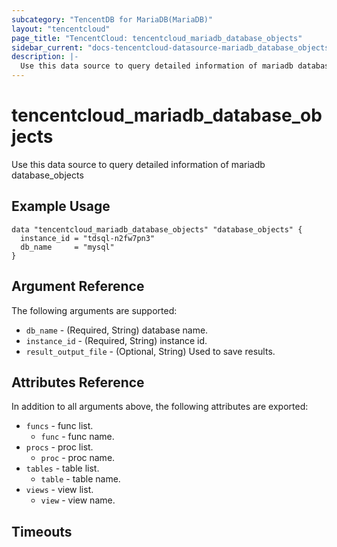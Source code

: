 ```yaml
---
subcategory: "TencentDB for MariaDB(MariaDB)"
layout: "tencentcloud"
page_title: "TencentCloud: tencentcloud_mariadb_database_objects"
sidebar_current: "docs-tencentcloud-datasource-mariadb_database_objects"
description: |-
  Use this data source to query detailed information of mariadb database_objects
---
```


# tencentcloud_mariadb_database_objects

Use this data source to query detailed information of mariadb database_objects

## Example Usage

```hcl
data "tencentcloud_mariadb_database_objects" "database_objects" {
  instance_id = "tdsql-n2fw7pn3"
  db_name     = "mysql"
}
```

## Argument Reference

The following arguments are supported:

* `db_name` - (Required, String) database name.
* `instance_id` - (Required, String) instance id.
* `result_output_file` - (Optional, String) Used to save results.

## Attributes Reference

In addition to all arguments above, the following attributes are exported:

* `funcs` - func list.
  * `func` - func name.
* `procs` - proc list.
  * `proc` - proc name.
* `tables` - table list.
  * `table` - table name.
* `views` - view list.
  * `view` - view name.


## Timeouts

<no value>



